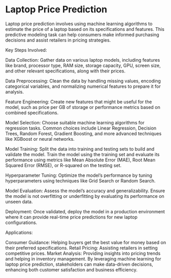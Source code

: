# Laptop Price Prediction

Laptop price prediction involves using machine learning algorithms to estimate the price of a laptop based on its specifications and features. This predictive modeling task can help consumers make informed purchasing decisions and assist retailers in pricing strategies.

Key Steps Involved:

Data Collection: Gather data on various laptop models, including features like brand, processor type, RAM size, storage capacity, GPU, screen size, and other relevant specifications, along with their prices.

Data Preprocessing: Clean the data by handling missing values, encoding categorical variables, and normalizing numerical features to prepare it for analysis.

Feature Engineering: Create new features that might be useful for the model, such as price per GB of storage or performance metrics based on combined specifications.

Model Selection: Choose suitable machine learning algorithms for regression tasks. Common choices include Linear Regression, Decision Trees, Random Forest, Gradient Boosting, and more advanced techniques like XGBoost or neural networks.

Model Training: Split the data into training and testing sets to build and validate the model. Train the model using the training set and evaluate its performance using metrics like Mean Absolute Error (MAE), Root Mean Squared Error (RMSE), or R-squared on the testing set.

Hyperparameter Tuning: Optimize the model’s performance by tuning hyperparameters using techniques like Grid Search or Random Search.

Model Evaluation: Assess the model’s accuracy and generalizability. Ensure the model is not overfitting or underfitting by evaluating its performance on unseen data.

Deployment: Once validated, deploy the model in a production environment where it can provide real-time price predictions for new laptop configurations.

Applications:

Consumer Guidance: Helping buyers get the best value for money based on their preferred specifications.
Retail Pricing: Assisting retailers in setting competitive prices.
Market Analysis: Providing insights into pricing trends and helping in inventory management.
By leveraging machine learning for laptop price prediction, stakeholders can make data-driven decisions, enhancing both customer satisfaction and business efficiency.
